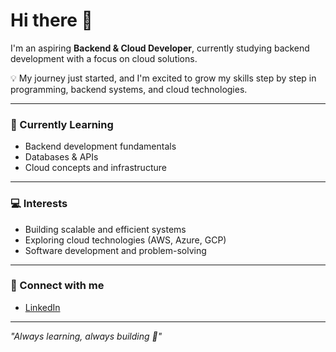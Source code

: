 # Hi there 👋

I'm an aspiring **Backend & Cloud Developer**, currently studying backend development with a focus on cloud solutions.  

💡 My journey just started, and I'm excited to grow my skills step by step in programming, backend systems, and cloud technologies.  

---

### 🌱 Currently Learning
- Backend development fundamentals  
- Databases & APIs  
- Cloud concepts and infrastructure  

---

### 💻 Interests
- Building scalable and efficient systems  
- Exploring cloud technologies (AWS, Azure, GCP)  
- Software development and problem-solving  

---

### 🔗 Connect with me
- [LinkedIn](http://www.linkedin.com/in/meghdad-jafari)

---

*"Always learning, always building 🚀"*  
